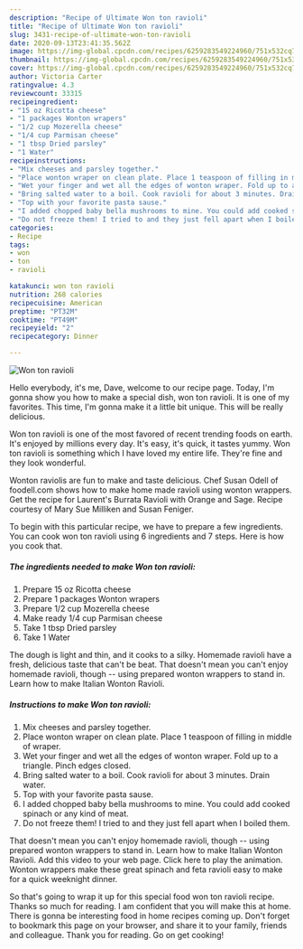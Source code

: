 ```yaml
---
description: "Recipe of Ultimate Won ton ravioli"
title: "Recipe of Ultimate Won ton ravioli"
slug: 3431-recipe-of-ultimate-won-ton-ravioli
date: 2020-09-13T23:41:35.562Z
image: https://img-global.cpcdn.com/recipes/6259283549224960/751x532cq70/won-ton-ravioli-recipe-main-photo.jpg
thumbnail: https://img-global.cpcdn.com/recipes/6259283549224960/751x532cq70/won-ton-ravioli-recipe-main-photo.jpg
cover: https://img-global.cpcdn.com/recipes/6259283549224960/751x532cq70/won-ton-ravioli-recipe-main-photo.jpg
author: Victoria Carter
ratingvalue: 4.3
reviewcount: 33315
recipeingredient:
- "15 oz Ricotta cheese"
- "1 packages Wonton wrapers"
- "1/2 cup Mozerella cheese"
- "1/4 cup Parmisan cheese"
- "1 tbsp Dried parsley"
- "1 Water"
recipeinstructions:
- "Mix cheeses and parsley together."
- "Place wonton wraper on clean plate. Place 1 teaspoon of filling in middle of wraper."
- "Wet your finger and wet all the edges of wonton wraper. Fold up to a triangle. Pinch edges closed."
- "Bring salted water to a boil. Cook ravioli for about 3 minutes. Drain water."
- "Top with your favorite pasta sause."
- "I added chopped baby bella mushrooms to mine. You could add cooked spinach or any kind of meat."
- "Do not freeze them! I tried to and they just fell apart when I boiled them."
categories:
- Recipe
tags:
- won
- ton
- ravioli

katakunci: won ton ravioli 
nutrition: 268 calories
recipecuisine: American
preptime: "PT32M"
cooktime: "PT49M"
recipeyield: "2"
recipecategory: Dinner

---
```



![Won ton ravioli](https://img-global.cpcdn.com/recipes/6259283549224960/751x532cq70/won-ton-ravioli-recipe-main-photo.jpg)

Hello everybody, it's me, Dave, welcome to our recipe page. Today, I'm gonna show you how to make a special dish, won ton ravioli. It is one of my favorites. This time, I'm gonna make it a little bit unique. This will be really delicious.

Won ton ravioli is one of the most favored of recent trending foods on earth. It's enjoyed by millions every day. It's easy, it's quick, it tastes yummy. Won ton ravioli is something which I have loved my entire life. They're fine and they look wonderful.

Wonton raviolis are fun to make and taste delicious. Chef Susan Odell of foodell.com shows how to make home made ravioli using wonton wrappers. Get the recipe for Laurent&#39;s Burrata Ravioli with Orange and Sage. Recipe courtesy of Mary Sue Milliken and Susan Feniger.


To begin with this particular recipe, we have to prepare a few ingredients. You can cook won ton ravioli using 6 ingredients and 7 steps. Here is how you cook that.

<!--inarticleads1-->

##### The ingredients needed to make Won ton ravioli:

1. Prepare 15 oz Ricotta cheese
1. Prepare 1 packages Wonton wrapers
1. Prepare 1/2 cup Mozerella cheese
1. Make ready 1/4 cup Parmisan cheese
1. Take 1 tbsp Dried parsley
1. Take 1 Water


The dough is light and thin, and it cooks to a silky. Homemade ravioli have a fresh, delicious taste that can&#39;t be beat. That doesn&#39;t mean you can&#39;t enjoy homemade ravioli, though -- using prepared wonton wrappers to stand in. Learn how to make Italian Wonton Ravioli. 

<!--inarticleads2-->

##### Instructions to make Won ton ravioli:

1. Mix cheeses and parsley together.
1. Place wonton wraper on clean plate. Place 1 teaspoon of filling in middle of wraper.
1. Wet your finger and wet all the edges of wonton wraper. Fold up to a triangle. Pinch edges closed.
1. Bring salted water to a boil. Cook ravioli for about 3 minutes. Drain water.
1. Top with your favorite pasta sause.
1. I added chopped baby bella mushrooms to mine. You could add cooked spinach or any kind of meat.
1. Do not freeze them! I tried to and they just fell apart when I boiled them.


That doesn&#39;t mean you can&#39;t enjoy homemade ravioli, though -- using prepared wonton wrappers to stand in. Learn how to make Italian Wonton Ravioli. Add this video to your web page. Click here to play the animation. Wonton wrappers make these great spinach and feta ravioli easy to make for a quick weeknight dinner. 

So that's going to wrap it up for this special food won ton ravioli recipe. Thanks so much for reading. I am confident that you will make this at home. There is gonna be interesting food in home recipes coming up. Don't forget to bookmark this page on your browser, and share it to your family, friends and colleague. Thank you for reading. Go on get cooking!
